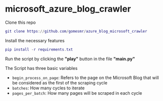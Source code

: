 # microsoft_azure_blog_crawler

Clone this repo
```lua
git clone https://github.com/gomesmr/azure_blog_microsoft_crawler
```
Install the necessary features
```lua
pip install -r requirements.txt
```

Run the script by clicking the **"play"**  button in the file **"main.py"**

The Script has three basic variables
- `begin_process_on_page`: Refers to the page on the Microsoft Blog that will be considered as the first of the scraping cycle
- `batches`: How many cycles to iterate
- `pages_per_batch`: How many pages will be scraped in each cycle

